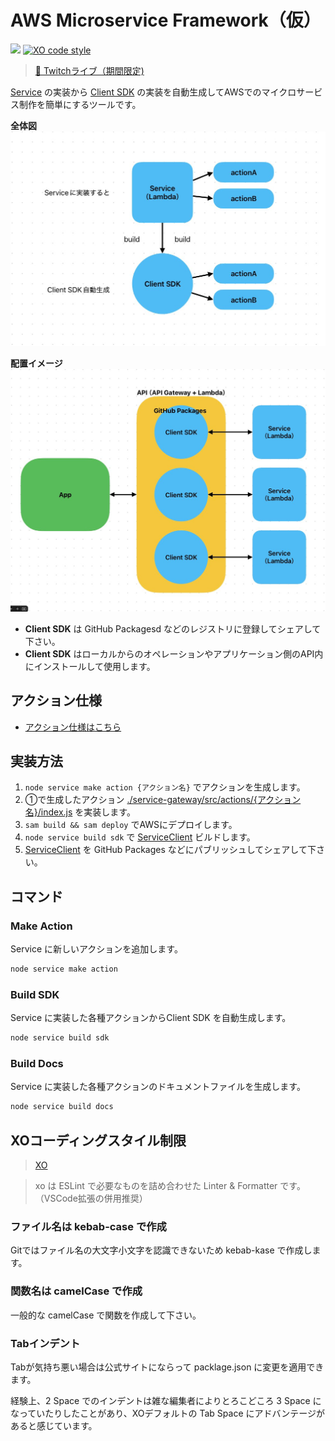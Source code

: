 # AWS Microservice Framework（仮）

![](https://img.shields.io/badge/node-22.x-green)
[![XO code style](https://shields.io/badge/code_style-5ed9c7?logo=xo&labelColor=gray&logoSize=auto)](https://github.com/xojs/xo)

> [📡 Twitchライブ（期間限定)](https://www.twitch.tv/videos/2560384073)

[Service](./service-gateway/src/actions) の実装から [Client SDK](./service-client/src/actions) の実装を自動生成してAWSでのマイクロサービス制作を簡単にするツールです。

**全体図**
![全体図](./docs/images/全体図.jpeg)

**配置イメージ**
![配置イメージ](./docs/images/配置イメージ.jpeg)

- **Client SDK** は GitHub Packagesd などのレジストリに登録してシェアして下さい。
- **Client SDK** はローカルからのオペレーションやアプリケーション側のAPI内にインストールして使用します。


## アクション仕様

- [アクション仕様はこちら](./docs/actions.md)

## 実装方法

1. ```node service make action {アクション名}``` でアクションを生成します。
2. ①で生成したアクション [./service-gateway/src/actions/{アクション名}/index.js](./service-gateway/src/actions) を実装します。
3. ```sam build && sam deploy``` でAWSにデプロイします。
4. ```node service build sdk``` で [ServiceClient](./service-client) ビルドします。
5. [ServiceClient](./service-client) を GitHub Packages などにパブリッシュしてシェアして下さい。


## コマンド

### Make Action

Service に新しいアクションを追加します。

```bash
node service make action
```

### Build SDK

Service に実装した各種アクションからClient SDK を自動生成します。

```bash
node service build sdk
```

### Build Docs

Service に実装した各種アクションのドキュメントファイルを生成します。

```bash
node service build docs
```


## XOコーディングスタイル制限

 > [XO](https://github.com/xojs/xo)

> xo は ESLint で必要なものを詰め合わせた Linter & Formatter です。（VSCode拡張の併用推奨）

### ファイル名は kebab-case で作成

Gitではファイル名の大文字小文字を認識できないため kebab-kase で作成します。

### 関数名は camelCase で作成

一般的な camelCase で関数を作成して下さい。

### Tabインデント

Tabが気持ち悪い場合は公式サイトにならって packlage.json に変更を適用できます。

経験上、2 Space でのインデントは雑な編集者によりとろこどころ 3 Space になっていたりしたことがあり、XOデフォルトの Tab Space にアドバンテージがあると感じています。
